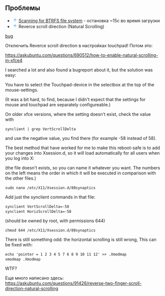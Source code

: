## Проблемы

- ![+][pl] [Scanning for BTRFS file system](scanning4btrfs) - остановка ~15с во время загрузки
- ![+][pl] Reverce scroll direction (Natural Scrolling)

[bug](https://bugzilla.xfce.org/show_bug.cgi?id=11193)

Отключить Reverce scroll direction в настройках touchpad! Потом это:

<https://askubuntu.com/questions/690512/how-to-enable-natural-scrolling-in-xfce4>

I searched a lot and also found a bugreport about it, but the solution was easy:

You have to select the Touchpad-device in the selectbox at the top of the mouse-settings.

(It was a bit hard, to find, because I didn't expect that the settings for mouse and touchpad are separately configureable.)

On older xfce versions, where the setting doesn't exist, check the value with

    synclient | grep VertScrollDelta

and use the negative value, you find there (for example -58 instead of 58).

The best method that have worked for me to make this reboot-safe is to add your changes into Xsession.d, so it will load automatically for all users when you log into X:

(the file doesn't exists, so you can name it whatever you want. The numbers on the left means the order in which it will be executed in comparison with the other files.)

    sudo nano /etc/X11/Xsession.d/80synaptics

Add just the synclient commands in that file:

    synclient VertScrollDelta=-58
    synclient HorizScrollDelta=-58

(should be owned by root, with permissions 644)

    chmod 644 /etc/X11/Xsession.d/80synaptics

There is still something odd: the horizontal scrolling is still wrong, This can be fixed with:

    echo 'pointer = 1 2 3 4 5 7 6 8 9 10 11 12' >> .Xmodmap
    xmodmap .Xmodmap

<span class="ques">WTF?</span>

Еще много написано здесь: <https://askubuntu.com/questions/91426/reverse-two-finger-scroll-direction-natural-scrolling>


[pl]: /i/pl.png
